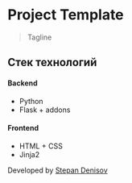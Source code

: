 # Project Template

> Tagline

## Стек технологий

#### Backend
- Python
- Flask + addons

#### Frontend
- HTML + CSS
- Jinja2

Developed by [Stepan Denisov](https://vk.com/sd.denisoff)
